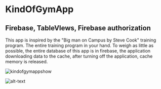 # KindOfGymApp

## Firebase, TableVIews, Firebase authorization 

This app is inspired by the "Big man on Campus by Steve Cook" training program. The entire training program in your hand. To weigh as little as possible, the entire database of this app is in firebase, the application downloading data to the cache, after turning off the application, cache memory is released.


![kindofgymappshow](https://user-images.githubusercontent.com/33023069/41819354-40823cee-77bf-11e8-8172-fe0733d8fdc9.png)



  ![alt-text](https://github.com/JakubSlawecki/KindOfGymApp/blob/master/kindOfGymApp/ezgif.com-optimize.gif)



